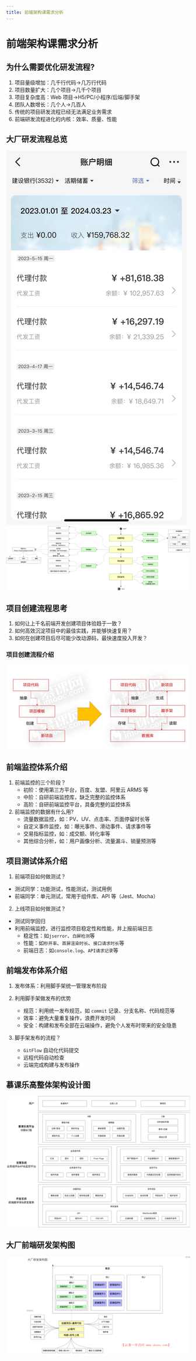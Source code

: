 ```yaml
---
title: 前端架构课需求分析
---
```


# 前端架构课需求分析


## 为什么需要优化研发流程?

1. 项目量级增加：几千行代码->几万行代码
2. 项目数量扩大：几个项目->几千个项目
3. 项目复杂度高：Web 项目->H5/PC/小程序/后端/脚手架
4. 团队人数增长：几个人->几百人
5. 传统的项目研发流程已经无法满足业务需求
6. 前端研发流程进化的内核：效率、质量、性能

## 大厂研发流程总览

![](./img/2821711182407.jpg)
![](./img/1.png)

## 项目创建流程思考

1. 如何让上千名前端开发创建项目体验趋于一致？
2. 如何高效沉淀项目中的最佳实践，并能够快速复用？
3. 如何在创建项目后尽可能少改动源码，最快速度投入开发？

### 项目创建流程介绍

![](./img/2.png)

## 前端监控体系介绍

1. 前端监控的三个阶段？
   - 初阶：使用第三方平台，百度、友盟、阿里云 ARMS 等
   - 中阶：自研前端监控库，缺乏完整的监控体系
   - 高阶：自研前端监控平台，具备完整的监控体系
2. 前端监控的数据有什么用?
   - 流量数据监控，如：PV、UV、点击率、页面停留时长等
   - 自定义事件监控，如：曝光事件、滑动事件、请求事件等
   - 交易指标监控，如：成交额、转化率等
   - 其他综合分析，如：用户画像分析、流量漏斗、销量预测等

## 项目测试体系介绍

1. 前端项目如何做测试？

- 测试同学：功能测试，性能测试，测试用例
- 前端同学：单元测试，常用于组件库、API 等（Jest、Mocha）

2. 上线项目如何做测试？

- 测试同学回归
- 利用前端监控，进行监控项目稳定性和性能，并上报前端日志
  - 稳定性：如`jserror`、`白屏检测`等
  - 性能：如`秒开率`、`首屏渲染时长`、`接口请求时长`等
  - 前端日志：如`console.log`、`API请求记录`等

## 前端发布体系介绍

1. 发布体系：利用脚手架统一管理发布阶段
2. 利用脚手架做发布的优势

   - 规范：利用统一发布规范，如 `commit` 记录、分支名称、代码规范等
   - 效率：避免大量重复操作，浪费开发时间
   - 安全：构建和发布全部在云端操作，避免个人发布时带来的安全隐患

3. 脚手架发布的流程？

   - `GitFlow` 自动化代码提交
   - 远程代码自动检查
   - 云端完成构建与发布操作

## 慕课乐高整体架构设计图

![](./img/4.png)

## 大厂前端研发架构图

![](./img/5.png)
